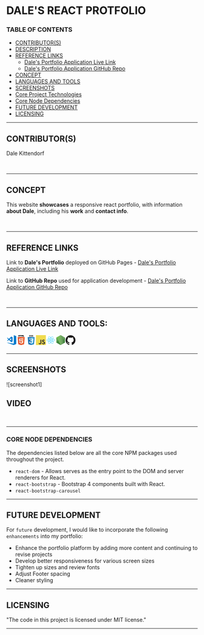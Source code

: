 # DALE'S REACT PROTFOLIO

### TABLE OF CONTENTS

- [CONTRIBUTOR(S)](#CONTRIBUTOR(S))
- [DESCRIPTION](#DESCRIPTION)
- [REFERENCE LINKS](#REFERENCE-LINKS)
  - [Dale's Portfolio Application Live Link](https://drkittendorf.github.io/portfolio/)
  - [Dale's Portfolio Application GitHub Repo](https://github.com/drkittendorf/portfolio)
- [CONCEPT](#CONCEPT)
- [LANGUAGES AND TOOLS](#LANGUAGES-AND-TOOLS)
- [SCREENSHOTS](#SCREENSHOTS)
- [Core Project Technologies](#core-project-technologies)
- [Core Node Dependencies](#core-node-depencencies)
- [FUTURE DEVELOPMENT](#FUTURE-DEVELOPMENT)
- [LICENSING](#LICENSING)

---
## CONTRIBUTOR(S)
Dale Kittendorf

<br>

---

## CONCEPT

This website **showcases** a responsive react portfolio, with information **about Dale**, including his **work** and **contact info**.

<br>

---

## REFERENCE LINKS

Link to **Dale's Portfolio** deployed on GitHub Pages - [Dale's Portfolio Application Live Link](https://drkittendorf.github.io/portfolio/)

Link to **GitHub Repo** used for application development - [Dale's Portfolio Application GitHub Repo](https://github.com/drkittendorf/portfolio)

<br>

---

## LANGUAGES AND TOOLS:
<img align="left" alt="Visual Studio Code" width="26px" src="https://raw.githubusercontent.com/github/explore/80688e429a7d4ef2fca1e82350fe8e3517d3494d/topics/visual-studio-code/visual-studio-code.png" />
<img align="left" alt="HTML5" width="26px" src="https://raw.githubusercontent.com/github/explore/80688e429a7d4ef2fca1e82350fe8e3517d3494d/topics/html/html.png" />
<img align="left" alt="CSS3" width="26px" src="https://raw.githubusercontent.com/github/explore/80688e429a7d4ef2fca1e82350fe8e3517d3494d/topics/css/css.png" />
<img align="left" alt="JavaScript" width="26px" src="https://raw.githubusercontent.com/github/explore/80688e429a7d4ef2fca1e82350fe8e3517d3494d/topics/javascript/javascript.png" />
<img align="left" alt="React" width="26px" src="https://raw.githubusercontent.com/github/explore/80688e429a7d4ef2fca1e82350fe8e3517d3494d/topics/react/react.png" />
<img align="left" alt="Node.js" width="26px" src="https://raw.githubusercontent.com/github/explore/80688e429a7d4ef2fca1e82350fe8e3517d3494d/topics/nodejs/nodejs.png" />
<img align="left" alt="GitHub" width="26px" src="https://raw.githubusercontent.com/github/explore/78df643247d429f6cc873026c0622819ad797942/topics/github/github.png" />

<br>
<br>

---


## SCREENSHOTS
  ![screenshot1] 

## VIDEO
<br>

---

### CORE NODE DEPENDENCIES

The dependencies listed below are all the core NPM packages used throughout the project.

- `react-dom` - Allows serves as the entry point to the DOM and server renderers for React.
- `react-bootstrap` - Bootstrap 4 components built with React.
- `react-bootstrap-carousel`

---

## FUTURE DEVELOPMENT

For `future` development, I would like to incorporate the following `enhancements` into my portfolio:

- Enhance the portfolio platform by adding more content and continuing to revise projects
- Develop better responsiveness for various screen sizes
- Tighten up sizes and review fonts
- Adjust Footer spacing
- Cleaner styling

---


## LICENSING

"The code in this project is licensed under MIT license."

---